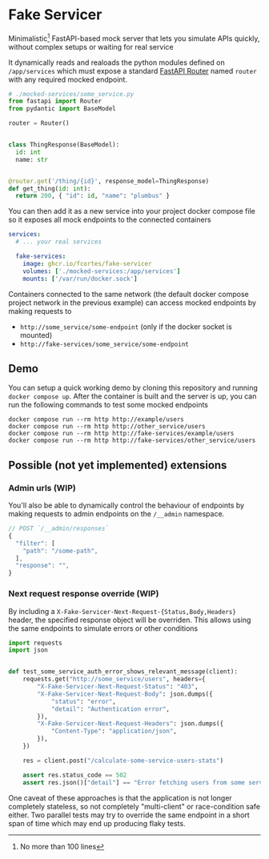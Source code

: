 # Fake Servicer

Minimalistic[^1] FastAPI-based mock server that lets you simulate APIs quickly, without complex setups or waiting for real service

[^1]: No more than 100 lines

It dynamically reads and realoads the python modules defined on `/app/services`
which must expose a standard [FastAPI Router](https://fastapi.tiangolo.com/tutorial/bigger-applications/?h=router#apirouter) named `router` with any required mocked endpoint.

```python
# ./mocked-services/some_service.py
from fastapi import Router
from pydantic import BaseModel

router = Router()


class ThingResponse(BaseModel):
  id: int
  name: str


@router.get('/thing/{id}', response_model=ThingResponse)
def get_thing(id: int):
  return 200, { "id": id, "name": "plumbus" }
```

You can then add it as a new service into your project docker compose file so
it exposes all mock endpoints to the connected containers

```yaml
services:
  # ... your real services

  fake-services:
    image: ghcr.io/fcortes/fake-servicer
    volumes: ['./mocked-services:/app/services']
    mounts: ['/var/run/docker.sock']
```

Containers connected to the same network (the default docker compose project 
network in the previous example) can access mocked endpoints by making requests
to
- `http://some_service/some-endpoint` (only if the docker socket is mounted)
- `http://fake-services/some_service/some-endpoint`

## Demo

You can setup a quick working demo by cloning this repository and running
`docker compose up`. After the container is built and the server is up, you can
run the following commands to test some mocked endpoints

```
docker compose run --rm http http://example/users
docker compose run --rm http http://other_service/users
docker compose run --rm http http://fake-services/example/users
docker compose run --rm http http://fake-services/other_service/users
```

## Possible (not yet implemented) extensions

### Admin urls (WIP)
You'll also be able to dynamically control the behaviour of endpoints by making
requests to admin endpoints on the `/__admin` namespace.

```js
// POST `/__admin/responses`
{
  "filter": [
    "path": "/some-path",
  ],
  "response": "",
}
```

### Next request response override (WIP)
By including a `X-Fake-Servicer-Next-Request-{Status,Body,Headers}` header, the
specified response object will be overriden. This allows using the same
endpoints to simulate errors or other conditions

```python
import requests
import json


def test_some_service_auth_error_shows_relevant_message(client):
    requests.get("http://some_service/users", headers={
        "X-Fake-Servicer-Next-Request-Status": "403",
        "X-Fake-Servicer-Next-Request-Body": json.dumps({
            "status": "error",
            "detail": "Authentication error",
        }),
        "X-Fake-Servicer-Next-Request-Headers": json.dumps({
            "Content-Type": "application/json",
        }),
    })

    res = client.post("/calculate-some-service-users-stats")

    assert res.status_code == 502
    assert res.json()["detail"] == "Error fetching users from some service: Authentication error"

```

One caveat of these approaches is that the application is not longer completely
stateless, so not completely "multi-client" or race-condition safe either. Two
parallel tests may try to override the same endpoint in a short span of time
which may end up producing flaky tests.
